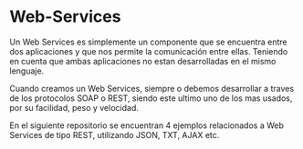 # Web-Services
Un Web Services es simplemente un componente que se encuentra entre dos aplicaciones y que nos permite la comunicación entre ellas. Teniendo en cuenta que ambas aplicaciones no estan desarrolladas en el mismo lenguaje.

Cuando creamos un Web Services, siempre o debemos desarrollar a traves de los protocolos SOAP o REST, siendo este ultimo uno de los mas usados, por su facilidad, peso y velocidad. 

En el siguiente repositorio se encuentran 4 ejemplos relacionados a Web Services de tipo REST, utilizando JSON, TXT, AJAX etc.
